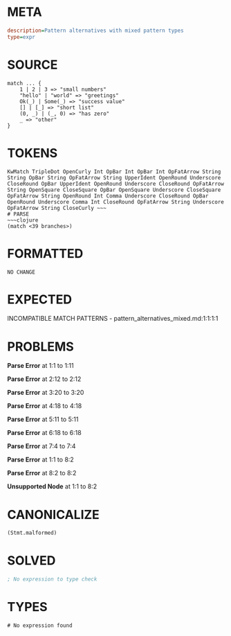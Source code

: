 # META
~~~ini
description=Pattern alternatives with mixed pattern types
type=expr
~~~
# SOURCE
~~~roc
match ... {
	1 | 2 | 3 => "small numbers"
	"hello" | "world" => "greetings"
	Ok(_) | Some(_) => "success value"
	[] | [_] => "short list"
	(0, _) | (_, 0) => "has zero"
	_ => "other"
}
~~~
# TOKENS
~~~text
KwMatch TripleDot OpenCurly Int OpBar Int OpBar Int OpFatArrow String String OpBar String OpFatArrow String UpperIdent OpenRound Underscore CloseRound OpBar UpperIdent OpenRound Underscore CloseRound OpFatArrow String OpenSquare CloseSquare OpBar OpenSquare Underscore CloseSquare OpFatArrow String OpenRound Int Comma Underscore CloseRound OpBar OpenRound Underscore Comma Int CloseRound OpFatArrow String Underscore OpFatArrow String CloseCurly ~~~
# PARSE
~~~clojure
(match <39 branches>)
~~~
# FORMATTED
~~~roc
NO CHANGE
~~~
# EXPECTED
INCOMPATIBLE MATCH PATTERNS - pattern_alternatives_mixed.md:1:1:1:1
# PROBLEMS
**Parse Error**
at 1:1 to 1:11

**Parse Error**
at 2:12 to 2:12

**Parse Error**
at 3:20 to 3:20

**Parse Error**
at 4:18 to 4:18

**Parse Error**
at 5:11 to 5:11

**Parse Error**
at 6:18 to 6:18

**Parse Error**
at 7:4 to 7:4

**Parse Error**
at 1:1 to 8:2

**Parse Error**
at 8:2 to 8:2

**Unsupported Node**
at 1:1 to 8:2

# CANONICALIZE
~~~clojure
(Stmt.malformed)
~~~
# SOLVED
~~~clojure
; No expression to type check
~~~
# TYPES
~~~roc
# No expression found
~~~
